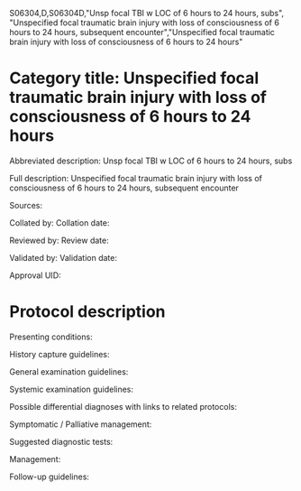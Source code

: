 S06304,D,S06304D,"Unsp focal TBI w LOC of 6 hours to 24 hours, subs", "Unspecified focal traumatic brain injury with loss of consciousness of 6 hours to 24 hours, subsequent encounter","Unspecified focal traumatic brain injury with loss of consciousness of 6 hours to 24 hours"
# Category title: Unspecified focal traumatic brain injury with loss of consciousness of 6 hours to 24 hours

Abbreviated description: Unsp focal TBI w LOC of 6 hours to 24 hours, subs

Full description: Unspecified focal traumatic brain injury with loss of consciousness of 6 hours to 24 hours, subsequent encounter

Sources:

Collated by:
Collation date:

Reviewed by:
Review date:

Validated by:
Validation date:

Approval UID:

# Protocol description

Presenting conditions:

History capture guidelines:

General examination guidelines:

Systemic examination guidelines:

Possible differential diagnoses with links to related protocols:

Symptomatic / Palliative management:

Suggested diagnostic tests:

Management:

Follow-up guidelines:
